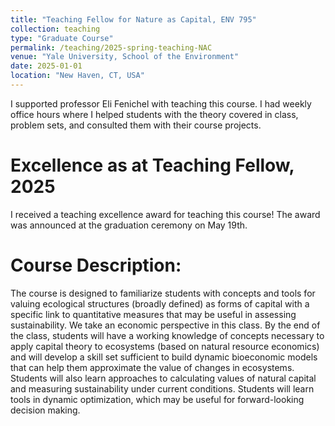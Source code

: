 ```yaml
---
title: "Teaching Fellow for Nature as Capital, ENV 795"
collection: teaching
type: "Graduate Course"
permalink: /teaching/2025-spring-teaching-NAC
venue: "Yale University, School of the Environment"
date: 2025-01-01
location: "New Haven, CT, USA"
---
```


I supported professor Eli Fenichel with teaching this course. I had weekly office hours where I helped students with the theory covered in class, problem sets, and consulted them with their course projects.

Excellence as at Teaching Fellow, 2025
======
I received a teaching excellence award for teaching this course! The award was announced at the graduation ceremony on May 19th.

Course Description:
======

The course is designed to familiarize students with concepts and tools for valuing ecological structures (broadly defined) as forms of capital with a specific link to quantitative measures that may be useful in assessing sustainability. We take an economic perspective in this class.  By the end of the class, students will have a working knowledge of concepts necessary to apply capital theory to ecosystems (based on natural resource economics) and will develop a skill set sufficient to build dynamic bioeconomic models that can help them approximate the value of changes in ecosystems. Students will also learn approaches to calculating values of natural capital and measuring sustainability under current conditions. Students will learn tools in dynamic optimization, which may be useful for forward-looking decision making.  
